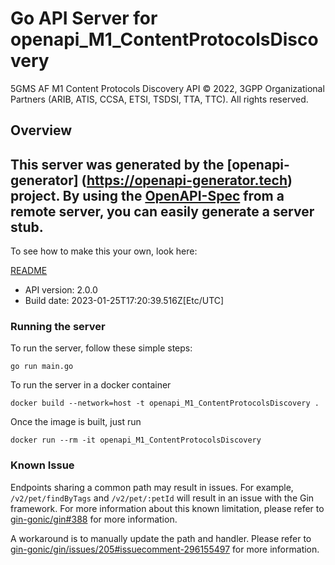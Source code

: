 # Go API Server for openapi_M1_ContentProtocolsDiscovery

5GMS AF M1 Content Protocols Discovery API
© 2022, 3GPP Organizational Partners (ARIB, ATIS, CCSA, ETSI, TSDSI, TTA, TTC).
All rights reserved.


## Overview
This server was generated by the [openapi-generator]
(https://openapi-generator.tech) project.
By using the [OpenAPI-Spec](https://github.com/OAI/OpenAPI-Specification) from a remote server, you can easily generate a server stub.
-

To see how to make this your own, look here:

[README](https://openapi-generator.tech)

- API version: 2.0.0
- Build date: 2023-01-25T17:20:39.516Z[Etc/UTC]

### Running the server

To run the server, follow these simple steps:

```
go run main.go
```

To run the server in a docker container
```
docker build --network=host -t openapi_M1_ContentProtocolsDiscovery .
```

Once the image is built, just run
```
docker run --rm -it openapi_M1_ContentProtocolsDiscovery
```

### Known Issue

Endpoints sharing a common path may result in issues. For example, `/v2/pet/findByTags` and `/v2/pet/:petId` will result in an issue with the Gin framework. For more information about this known limitation, please refer to [gin-gonic/gin#388](https://github.com/gin-gonic/gin/issues/388) for more information.

A workaround is to manually update the path and handler. Please refer to [gin-gonic/gin/issues/205#issuecomment-296155497](https://github.com/gin-gonic/gin/issues/205#issuecomment-296155497) for more information.
